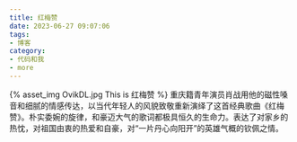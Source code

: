 ```yaml
---
title: 红梅赞
date: 2023-06-27 09:07:06
tags:
- 博客
category:
- 代码和我
- more
---
```

{% asset_img OvikDL.jpg This is 红梅赞 %}
重庆籍青年演员肖战用他的磁性嗓音和细腻的情感传达，以当代年轻人的风貌致敬重新演绎了这首经典歌曲《红梅赞》。朴实委婉的旋律，和豪迈大气的歌词都极具恒久的生命力。表达了对家乡的热忱，对祖国由衷的热爱和自豪，对“一片丹心向阳开”的英雄气概的钦佩之情。